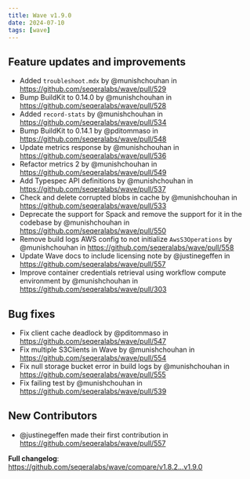 ```yaml
---
title: Wave v1.9.0
date: 2024-07-10
tags: [wave]
---
```


## Feature updates and improvements

- Added `troubleshoot.mdx` by @munishchouhan in https://github.com/seqeralabs/wave/pull/529
- Bump BuildKit to 0.14.0 by @munishchouhan in https://github.com/seqeralabs/wave/pull/528
- Added `record-stats` by @munishchouhan in https://github.com/seqeralabs/wave/pull/534
- Bump BuildKit to 0.14.1 by @pditommaso in https://github.com/seqeralabs/wave/pull/548
- Update metrics response by @munishchouhan in https://github.com/seqeralabs/wave/pull/536
- Refactor metrics 2 by @munishchouhan in https://github.com/seqeralabs/wave/pull/549
- Add Typespec API definitions by @munishchouhan in https://github.com/seqeralabs/wave/pull/537
- Check and delete corrupted blobs in cache by @munishchouhan in https://github.com/seqeralabs/wave/pull/533
- Deprecate the support for Spack and remove the support for it in the codebase by @munishchouhan in https://github.com/seqeralabs/wave/pull/550
- Remove build logs AWS config to not initialize `AwsS3Operations` by @munishchouhan in https://github.com/seqeralabs/wave/pull/558
- Update Wave docs to include licensing note by @justinegeffen in https://github.com/seqeralabs/wave/pull/557
- Improve container credentials retrieval using workflow compute environment by @munishchouhan in https://github.com/seqeralabs/wave/pull/303

## Bug fixes

- Fix client cache deadlock by @pditommaso in https://github.com/seqeralabs/wave/pull/547
- Fix multiple S3Clients in Wave by @munishchouhan in https://github.com/seqeralabs/wave/pull/554
- Fix null storage bucket error in build logs by @munishchouhan in https://github.com/seqeralabs/wave/pull/555
- Fix failing test by @munishchouhan in https://github.com/seqeralabs/wave/pull/539

## New Contributors

- @justinegeffen made their first contribution in https://github.com/seqeralabs/wave/pull/557

**Full changelog**: https://github.com/seqeralabs/wave/compare/v1.8.2...v1.9.0
